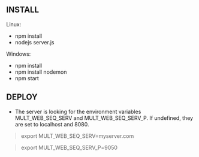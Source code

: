 
INSTALL
-------------------

Linux:

* npm install
* nodejs server.js

Windows:

* npm install
* npm install nodemon
* npm start


DEPLOY
-------------------
* The server is looking for the environment variables MULT_WEB_SEQ_SERV and MULT_WEB_SEQ_SERV_P. If undefined,  they are set to localhost and 8080.

> export MULT_WEB_SEQ_SERV=myserver.com

> export MULT_WEB_SEQ_SERV_P=9050
